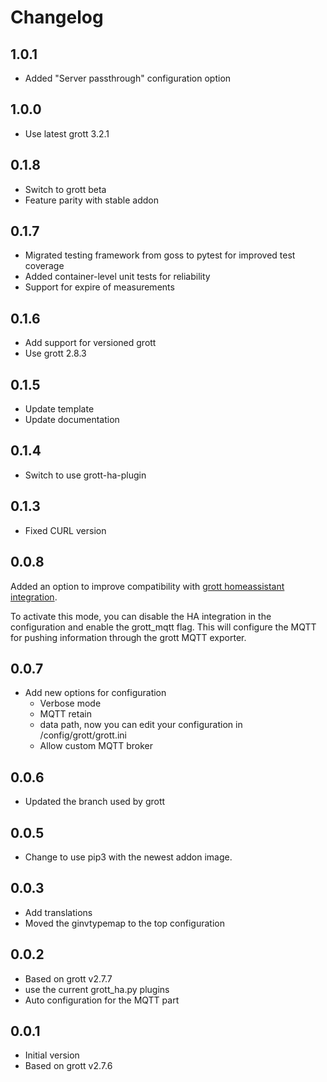 # Changelog

## 1.0.1

- Added "Server passthrough" configuration option

## 1.0.0

- Use latest grott 3.2.1

## 0.1.8

- Switch to grott beta
- Feature parity with stable addon

## 0.1.7

- Migrated testing framework from goss to pytest for improved test coverage
- Added container-level unit tests for reliability
- Support for expire of measurements

## 0.1.6

- Add support for versioned grott
- Use grott 2.8.3

## 0.1.5

- Update template
- Update documentation

## 0.1.4

- Switch to use grott-ha-plugin

## 0.1.3

- Fixed CURL version

## 0.0.8

Added an option to improve compatibility with [grott homeassistant integration](https://github.com/muppet3000/homeassistant-grott).

To activate this mode, you can disable the HA integration in the configuration and enable the grott_mqtt flag. This will configure the MQTT for pushing information through the grott MQTT exporter.

## 0.0.7

- Add new options for configuration
  - Verbose mode
  - MQTT retain
  - data path, now you can edit your configuration in /config/grott/grott.ini
  - Allow custom MQTT broker

## 0.0.6

- Updated the branch used by grott

## 0.0.5

- Change to use pip3 with the newest addon image.

## 0.0.3

- Add translations
- Moved the ginvtypemap to the top configuration

## 0.0.2

- Based on grott v2.7.7
- use the current grott_ha.py plugins
- Auto configuration for the MQTT part

## 0.0.1

- Initial version
- Based on grott v2.7.6
